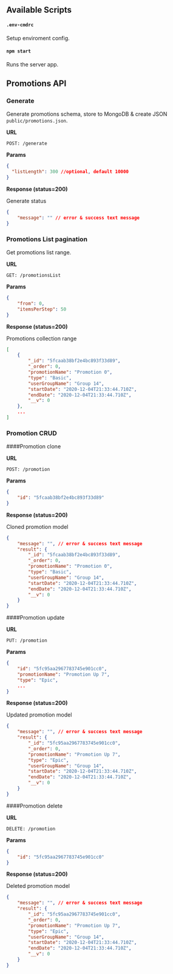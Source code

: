 ## Available Scripts

#### `.env-cmdrc` 

Setup enviroment config.

#### `npm start`

Runs the server app.

## Promotions API

### Generate

Generate promotions schema, store to MongoDB & create JSON `public/promotions.json`.

**URL**

`POST: /generate`

**Params**

```JSON
{
  "listLength": 300 //optional, default 10000
}
```

**Response (status=200)**

Generate status

```JSON
{
    "message": "" // error & success text message
}
```


### Promotions List pagination

Get promotions list range.

**URL**

`GET: /promotionsList`

**Params**

```JSON
{
    "from": 0,
    "itemsPerStep": 50
}
```

**Response (status=200)**

Promotions collection range

```JSON
[
    {
        "_id": "5fcaab38bf2e4bc893f33d89",
        "_order": 0,
        "promotionName": "Promotion 0",
        "type": "Basic",
        "userGroupName": "Group 14",
        "startDate": "2020-12-04T21:33:44.710Z",
        "endDate": "2020-12-04T21:33:44.710Z",
        "__v": 0
    },
    ...
]
```

### Promotion CRUD

####Promotion clone

**URL**

`POST: /promotion`

**Params**

```JSON
{
    "id": "5fcaab38bf2e4bc893f33d89"
}
```

**Response (status=200)**

Cloned promotion model

```JSON
{
    "message": "", // error & success text message
    "result": {
        "_id": "5fcaab38bf2e4bc893f33d89",
        "_order": 0,
        "promotionName": "Promotion 0",
        "type": "Basic",
        "userGroupName": "Group 14",
        "startDate": "2020-12-04T21:33:44.710Z",
        "endDate": "2020-12-04T21:33:44.710Z",
        "__v": 0
    }
}
```

####Promotion update

**URL**

`PUT: /promotion`

**Params**

```JSON
{
    "id": "5fc95aa2967783745e901cc0",
    "promotionName": "Promotion Up 7",
    "type": "Epic",
    ...
}
```

**Response (status=200)**

Updated promotion model

```JSON
{
    "message": "", // error & success text message
    "result": {
        "_id": "5fc95aa2967783745e901cc0",
        "_order": 0,
        "promotionName": "Promotion Up 7",
        "type": "Epic",
        "userGroupName": "Group 14",
        "startDate": "2020-12-04T21:33:44.710Z",
        "endDate": "2020-12-04T21:33:44.710Z",
        "__v": 0
    }
}
```

####Promotion delete

**URL**

`DELETE: /promotion`

**Params**

```JSON
{
    "id": "5fc95aa2967783745e901cc0"
}
```

**Response (status=200)**

Deleted promotion model

```JSON
{
    "message": "", // error & success text message
    "result": {
        "_id": "5fc95aa2967783745e901cc0",
        "_order": 0,
        "promotionName": "Promotion Up 7",
        "type": "Epic",
        "userGroupName": "Group 14",
        "startDate": "2020-12-04T21:33:44.710Z",
        "endDate": "2020-12-04T21:33:44.710Z",
        "__v": 0
    }
}
```



